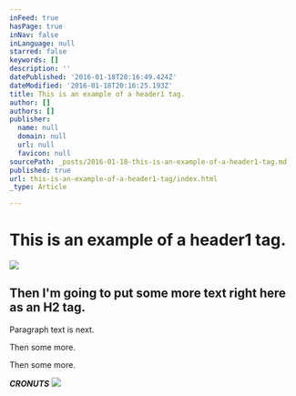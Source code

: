 ```yaml
---
inFeed: true
hasPage: true
inNav: false
inLanguage: null
starred: false
keywords: []
description: ''
datePublished: '2016-01-18T20:16:49.424Z'
dateModified: '2016-01-18T20:16:25.193Z'
title: This is an example of a header1 tag.
author: []
authors: []
publisher:
  name: null
  domain: null
  url: null
  favicon: null
sourcePath: _posts/2016-01-18-this-is-an-example-of-a-header1-tag.md
published: true
url: this-is-an-example-of-a-header1-tag/index.html
_type: Article

---
```

# This is an example of a header1 tag.
![](https://the-grid-user-content.s3-us-west-2.amazonaws.com/de3250e1-0bba-49a0-9668-c15b59191931.jpg)

## Then I'm going to put some more text right here as an H2 tag.

Paragraph text is next.

Then some more.

Then some more.

**_CRONUTS_**
![](https://the-grid-user-content.s3-us-west-2.amazonaws.com/9fb7dd18-a723-4451-ad8d-f1ff140c7856.jpg)
